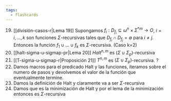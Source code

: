 ```yaml
---
tags:
  - flashcards
---
```

19. [[división-casos-r|Lema 19]] Supongamos $f_i:D_{f_i}\subseteq{\omega^n\times\Sigma^{*m}}\to{O}$, $i=i,\dots,k$ son funciones $\Sigma\text{-recursivas}$ tales que $D_{f_i}\cap{D_{f_j}}=\emptyset$ para $i\neq{j}$. Entonces la función $f_1\cup\dots\cup{f_k}$ es $\Sigma\text{-recursiva}$. (Caso k=2)
20. [[halt-sigma-u-sigmap-pr|Lema 20]] $Halt^{n,m}$ es $(\Sigma\cup\Sigma_p)$-recursiva
21. [[T-sigma-u-sigmap-r|Proposición 21]] $T^{n,m}$ es $(\Sigma\cup\Sigma_p)$-recursiva.
?
19. Damos macros para el predicado Halt y las funciones, iteramos sobre el numero de pasos y devolvemos el valor de la función que eventualmente termine.
20. Damos la definición de Halt y claramente va a ser $\Sigma$-recursiva
21. Damos que es la minimización de Halt y por el lema de la minimización entonces es $\Sigma$-recursiva
<!--SR:!2024-07-18,3,250-->